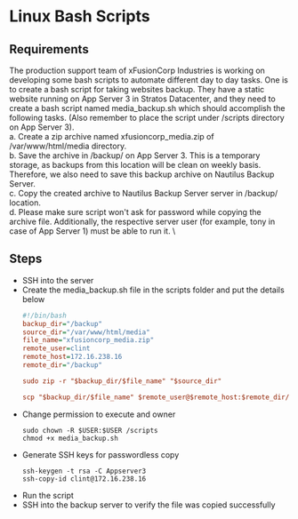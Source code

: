 # Linux Bash Scripts

## Requirements
The production support team of xFusionCorp Industries is working on developing some bash scripts to automate different day to day tasks. One is to create a bash script for taking websites backup. They have a static website running on App Server 3 in Stratos Datacenter, and they need to create a bash script named media_backup.sh which should accomplish the following tasks. (Also remember to place the script under /scripts directory on App Server 3). \
a. Create a zip archive named xfusioncorp_media.zip of /var/www/html/media directory. \
b. Save the archive in /backup/ on App Server 3. This is a temporary storage, as backups from this location will be clean on weekly basis. Therefore, we also need to save this backup archive on Nautilus Backup Server. \
c. Copy the created archive to Nautilus Backup Server server in /backup/ location. \
d. Please make sure script won't ask for password while copying the archive file. Additionally, the respective server user (for example, tony in case of App Server 1) must be able to run it. \


## Steps
- SSH into the server
- Create the media_backup.sh file in the scripts folder and put the details below
  ```ini
  #!/bin/bash
  backup_dir="/backup"
  source_dir="/var/www/html/media"
  file_name="xfusioncorp_media.zip"
  remote_user=clint
  remote_host=172.16.238.16
  remote_dir="/backup"
  
  sudo zip -r "$backup_dir/$file_name" "$source_dir"
  
  scp "$backup_dir/$file_name" $remote_user@$remote_host:$remote_dir/
  ```
- Change permission to execute and owner
  ```console
  sudo chown -R $USER:$USER /scripts
  chmod +x media_backup.sh
  ```
- Generate SSH keys for passwordless copy
  ```console
  ssh-keygen -t rsa -C Appserver3
  ssh-copy-id clint@172.16.238.16
  ```
- Run the script
- SSH into the backup server to verify the file was copied successfully
